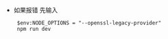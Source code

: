 - 如果报错 先输入
  ```
   $env:NODE_OPTIONS = "--openssl-legacy-provider"
   npm run dev

  ```

```

```
